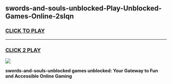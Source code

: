 
## swords-and-souls-unblocked-Play-Unblocked-Games-Online-2slqn
<h3>
<a href="https://premium76.site?title=swords-and-souls-unblocked&ref=25A">CLICK TO PLAY</a></h3>
<hr>

<h3>
<a href="https://premium76.site?title=swords-and-souls-unblocked&ref=25A">CLICK 2 PLAY</a>
  
</h3>

<a href="https://premium76.site?title=swords-and-souls-unblocked&ref=25A"><img src="https://clearcache.store/games.png"></a>


**swords-and-souls-unblocked games unblocked: Your Gateway to Fun and Accessible Online Gaming**
